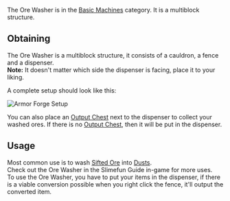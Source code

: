 The Ore Washer is in the [Basic Machines](https://github.com/Slimefun/Slimefun4/wiki/Basic-Machines) category. It is a multiblock structure.<br>

## Obtaining
The Ore Washer is a multiblock structure, it consists of a cauldron, a fence and a dispenser.<br>
**Note:** It doesn't matter which side the dispenser is facing, place it to your liking.<br>

A complete setup should look like this:

![Armor Forge Setup](https://raw.githubusercontent.com/TheBusyBiscuit/Slimefun4-Wiki/master/images/multiblock-ore-washer.png)

You can also place an [Output Chest](https://github.com/Slimefun/Slimefun4/wiki/Output-Chest) next to the dispenser to collect your washed ores. If there is no [Output Chest](https://github.com/Slimefun/Slimefun4/wiki/Output-Chest), then it will be put in the dispenser.

## Usage
Most common use is to wash [Sifted Ore](https://github.com/Slimefun/Slimefun4/wiki/Sifted-Ore) into [Dusts](https://github.com/Slimefun/Slimefun4/wiki/Dusts).<br>
Check out the Ore Washer in the Slimefun Guide in-game for more uses.<br>
To use the Ore Washer, you have to put your items in the dispenser, if there is a viable conversion possible when you right click the fence, it'll output the converted item.

